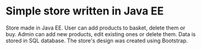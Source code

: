 # Simple store written in Java EE
Store made in Java EE. User can add products to basket, delete them or buy. Admin can add new products, edit existing ones or delete them. Data is stored in SQL database. The store's design was created using Bootstrap.
